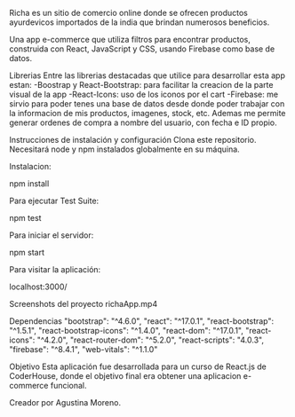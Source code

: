 Richa es un sitio de comercio online donde se ofrecen productos ayurdevicos importados de la india que brindan numerosos beneficios.

Una app e-commerce que utiliza filtros para encontrar productos, construida con React, JavaScript y CSS, usando Firebase como base de datos.

Librerias
Entre las librerias destacadas que utilice para desarrollar esta app estan: -Boostrap y React-Bootstrap: para facilitar la creacion de la parte visual de la app -React-Icons: uso de los iconos por el cart -Firebase: me sirvio para poder tenes una base de datos desde donde poder trabajar con la informacion de mis productos, imagenes, stock, etc. Ademas me permite generar ordenes de compra a nombre del usuario, con fecha e ID propio.

Instrucciones de instalación y configuración
Clona este repositorio. Necesitará node y npm instalados globalmente en su máquina.

Instalacion:

npm install

Para ejecutar Test Suite:

npm test

Para iniciar el servidor:

npm start

Para visitar la aplicación:

localhost:3000/

Screenshots del proyecto
richaApp.mp4

Dependencias
"bootstrap": "^4.6.0",
"react": "^17.0.1",
"react-bootstrap": "^1.5.1",
"react-bootstrap-icons": "^1.4.0",
"react-dom": "^17.0.1",
"react-icons": "^4.2.0",
"react-router-dom": "^5.2.0",
"react-scripts": "4.0.3",
"firebase": "^8.4.1",
"web-vitals": "^1.1.0"

Objetivo
Esta aplicación fue desarrollada para un curso de React.js de CoderHouse, donde el objetivo final era obtener una aplicacion e-commerce funcional.

Creador por Agustina Moreno.
